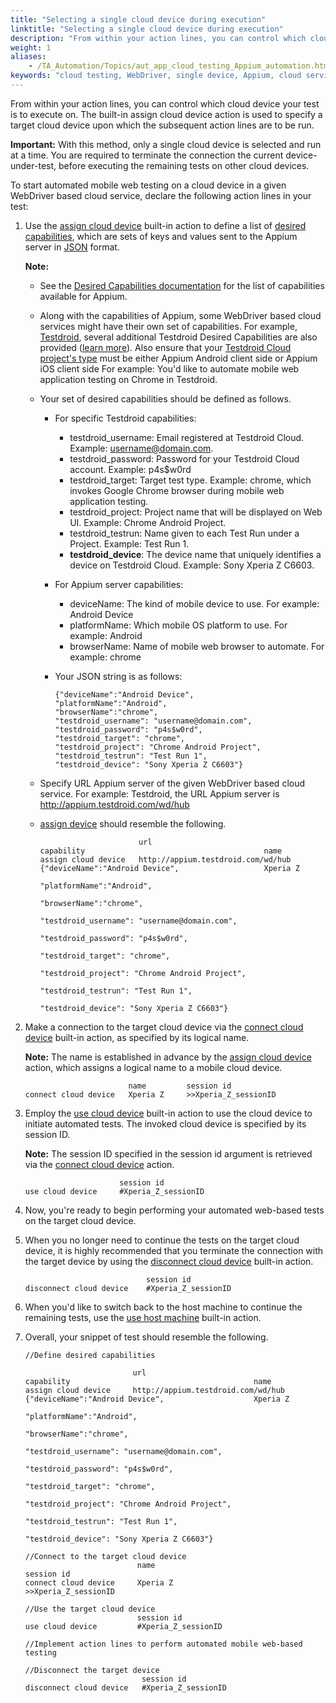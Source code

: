 ```yaml
--- 
title: "Selecting a single cloud device during execution"
linktitle: "Selecting a single cloud device during execution"
description: "From within your action lines, you can control which cloud device your test is to execute on. The built-in assign cloud device action is used to specify a target cloud device upon which the subsequent action lines are to be run."
weight: 1
aliases: 
    - /TA_Automation/Topics/aut_app_cloud_testing_Appium_automation.html
keywords: "cloud testing, WebDriver, single device, Appium, cloud services, WebDriver, workflow, single device"
---
```


From within your action lines, you can control which cloud device your test is to execute on. The built-in assign cloud device action is used to specify a target cloud device upon which the subsequent action lines are to be run.

**Important:** With this method, only a single cloud device is selected and run at a time. You are required to terminate the connection the current device-under-test, before executing the remaining tests on other cloud devices.

To start automated mobile web testing on a cloud device in a given WebDriver based cloud service, declare the following action lines in your test:

1.  Use the [assign cloud device](/TA_Automation/Topics/bia_assign_cloud_device.html) built-in action to define a list of [desired capabilities](/TA_Automation/Topics/aut_appium.html#section_p5f_qp3_gy), which are sets of keys and values sent to the Appium server in [JSON](http://www.w3schools.com/js/js_json_syntax.asp) format.

    **Note:**

    -   See the [Desired Capabilities documentation](http://appium.io/slate/en/master/?ruby#appium-server-capabilities) for the list of capabilities available for Appium.
    -   Along with the capabilities of Appium, some WebDriver based cloud services might have their own set of capabilities. For example, [Testdroid](https://cloud.testdroid.com/), several additional Testdroid Desired Capabilities are also provided \([learn more](http://docs.testdroid.com/appium/testdroid-desired-caps/)\). Also ensure that your [Testdroid Cloud project's type](http://docs.testdroid.com/user-manuals/testdroid-cloud/projects/) must be either Appium Android client side or Appium iOS client side
    For example: You'd like to automate mobile web application testing on Chrome in Testdroid.

    -   Your set of desired capabilities should be defined as follows.
        -   For specific Testdroid capabilities:
            -   testdroid\_username: Email registered at Testdroid Cloud. Example: username@domain.com.
            -   testdroid\_password: Password for your Testdroid Cloud account. Example: p4s$w0rd
            -   testdroid\_target: Target test type. Example: chrome, which invokes Google Chrome browser during mobile web application testing.
            -   testdroid\_project: Project name that will be displayed on Web UI. Example: Chrome Android Project.
            -   testdroid\_testrun: Name given to each Test Run under a Project. Example: Test Run 1.
            -   **testdroid\_device**: The device name that uniquely identifies a device on Testdroid Cloud. Example: Sony Xperia Z C6603.
        -   For Appium server capabilities:
            -   deviceName: The kind of mobile device to use. For example: Android Device
            -   platformName: Which mobile OS platform to use. For example: Android
            -   browserName: Name of mobile web browser to automate. For example: chrome
        -   Your JSON string is as follows:

            ```
            {"deviceName":"Android Device",
            "platformName":"Android",
            "browserName":"chrome",
            "testdroid_username": "username@domain.com", 
            "testdroid_password": "p4s$w0rd", 
            "testdroid_target": "chrome",
            "testdroid_project": "Chrome Android Project", 
            "testdroid_testrun": "Test Run 1",
            "testdroid_device": "Sony Xperia Z C6603"}
            ```

    -   Specify URL Appium server of the given WebDriver based cloud service. For example: Testdroid, the URL Appium server is http://appium.testdroid.com/wd/hub
    -   [assign device](/TA_Automation/Topics/bia_assign_cloud_device.html) should resemble the following.

        ```
                              url                                   capability                                        name   
        assign cloud device   http://appium.testdroid.com/wd/hub    {"deviceName":"Android Device",                   Xperia Z
                                                                     "platformName":"Android",
                                                                     "browserName":"chrome",
                                                                     "testdroid_username": "username@domain.com",
                                                                     "testdroid_password": "p4s$w0rd", 
                                                                     "testdroid_target": "chrome",
                                                                     "testdroid_project": "Chrome Android Project", 
                                                                     "testdroid_testrun": "Test Run 1",
                                                                     "testdroid_device": "Sony Xperia Z C6603"}    
        ```

2.  Make a connection to the target cloud device via the [connect cloud device](/TA_Automation/Topics/bia_connect_cloud_device.html) built-in action, as specified by its logical name.

    **Note:** The name is established in advance by the [assign cloud device](/TA_Automation/Topics/bia_assign_cloud_device.html) action, which assigns a logical name to a mobile cloud device.

    ```
                           name         session id
    connect cloud device   Xperia Z     >>Xperia_Z_sessionID
    ```

3.  Employ the [use cloud device](/TA_Automation/Topics/bia_use_cloud_device.html) built-in action to use the cloud device to initiate automated tests. The invoked cloud device is specified by its session ID.

    **Note:** The session ID specified in the session id argument is retrieved via the [connect cloud device](/TA_Automation/Topics/bia_connect_cloud_device.html) action.

    ```
                         session id
    use cloud device     #Xperia_Z_sessionID
    ```

4.  Now, you're ready to begin performing your automated web-based tests on the target cloud device.
5.  When you no longer need to continue the tests on the target cloud device, it is highly recommended that you terminate the connection with the target device by using the [disconnect cloud device](/TA_Automation/Topics/bia_disconnect_cloud_device.html) built-in action.

    ```
                               session id
    disconnect cloud device    #Xperia_Z_sessionID
    ```

6.  When you'd like to switch back to the host machine to continue the remaining tests, use the [use host machine](/TA_Automation/Topics/bia_use_host_machine.html) built-in action.
7.  Overall, your snippet of test should resemble the following.

    ```
    //Define desired capabilities
                  
                            url                                 capability                                         name   
    assign cloud device     http://appium.testdroid.com/wd/hub  {"deviceName":"Android Device",                    Xperia Z
                                                                 "platformName":"Android",
                                                                 "browserName":"chrome",
                                                                 "testdroid_username": "username@domain.com",
                                                                 "testdroid_password": "p4s$w0rd", 
                                                                 "testdroid_target": "chrome",
                                                                 "testdroid_project": "Chrome Android Project", 
                                                                 "testdroid_testrun": "Test Run 1",
                                                                 "testdroid_device": "Sony Xperia Z C6603"}   
                  
    //Connect to the target cloud device
                             name                                session id
    connect cloud device     Xperia Z                            >>Xperia_Z_sessionID
                  
    //Use the target cloud device
                             session id
    use cloud device         #Xperia_Z_sessionID
                  
    //Implement action lines to perform automated mobile web-based testing
                  
    //Disconnect the target device
                              session id
    disconnect cloud device   #Xperia_Z_sessionID
    ```




